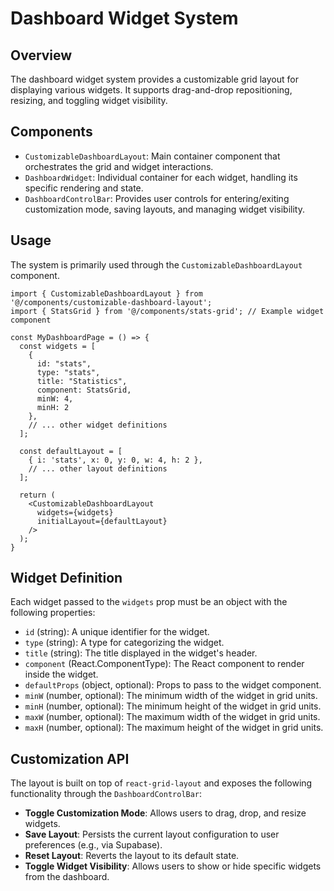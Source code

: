 # Dashboard Widget System

## Overview
The dashboard widget system provides a customizable grid layout for displaying various widgets. It supports drag-and-drop repositioning, resizing, and toggling widget visibility.

## Components
- `CustomizableDashboardLayout`: Main container component that orchestrates the grid and widget interactions.
- `DashboardWidget`: Individual container for each widget, handling its specific rendering and state.
- `DashboardControlBar`: Provides user controls for entering/exiting customization mode, saving layouts, and managing widget visibility.

## Usage
The system is primarily used through the `CustomizableDashboardLayout` component.

```tsx
import { CustomizableDashboardLayout } from '@/components/customizable-dashboard-layout';
import { StatsGrid } from '@/components/stats-grid'; // Example widget component

const MyDashboardPage = () => {
  const widgets = [
    {
      id: "stats",
      type: "stats",
      title: "Statistics",
      component: StatsGrid,
      minW: 4,
      minH: 2
    },
    // ... other widget definitions
  ];

  const defaultLayout = [
    { i: 'stats', x: 0, y: 0, w: 4, h: 2 },
    // ... other layout definitions
  ];

  return (
    <CustomizableDashboardLayout
      widgets={widgets}
      initialLayout={defaultLayout}
    />
  );
}
```

## Widget Definition
Each widget passed to the `widgets` prop must be an object with the following properties:

- `id` (string): A unique identifier for the widget.
- `type` (string): A type for categorizing the widget.
- `title` (string): The title displayed in the widget's header.
- `component` (React.ComponentType): The React component to render inside the widget.
- `defaultProps` (object, optional): Props to pass to the widget component.
- `minW` (number, optional): The minimum width of the widget in grid units.
- `minH` (number, optional): The minimum height of the widget in grid units.
- `maxW` (number, optional): The maximum width of the widget in grid units.
- `maxH` (number, optional): The maximum height of the widget in grid units.

## Customization API
The layout is built on top of `react-grid-layout` and exposes the following functionality through the `DashboardControlBar`:

- **Toggle Customization Mode**: Allows users to drag, drop, and resize widgets.
- **Save Layout**: Persists the current layout configuration to user preferences (e.g., via Supabase).
- **Reset Layout**: Reverts the layout to its default state.
- **Toggle Widget Visibility**: Allows users to show or hide specific widgets from the dashboard.
